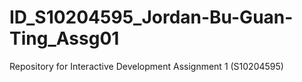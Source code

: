 # ID_S10204595_Jordan-Bu-Guan-Ting_Assg01
Repository for Interactive Development Assignment 1 (S10204595)
